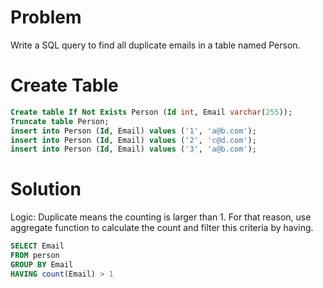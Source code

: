 # Problem
Write a SQL query to find all duplicate emails in a table named Person.


# Create Table
```sql
Create table If Not Exists Person (Id int, Email varchar(255));
Truncate table Person;
insert into Person (Id, Email) values ('1', 'a@b.com');
insert into Person (Id, Email) values ('2', 'c@d.com');
insert into Person (Id, Email) values ('3', 'a@b.com');
```

# Solution
Logic: Duplicate means the counting is larger than 1. For that reason, use aggregate function to calculate the count and filter this criteria by having. 

```sql
SELECT Email
FROM person
GROUP BY Email
HAVING count(Email) > 1
```
